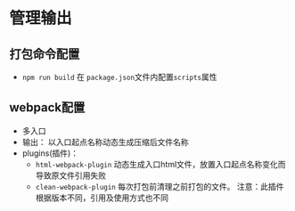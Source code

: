 # 管理输出

## 打包命令配置
- `npm run build` 在 `package.json`文件内配置`scripts`属性

## webpack配置
- 多入口
- 输出： 以入口起点名称动态生成压缩后文件名称
- plugins(插件)：
  + `html-webpack-plugin` 动态生成入口html文件，放置入口起点名称变化而导致原文件引用失败
  + `clean-webpack-plugin` 每次打包前清理之前打包的文件。 注意：此插件根据版本不同，引用及使用方式也不同
